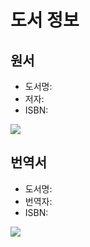 # 도서 정보

## 원서
* 도서명: 
* 저자: 
* ISBN: 

<img src="http://image.kyobotranslation.co.kr/images/book/large/282/l9788965402282.jpg" />

## 번역서
* 도서명: 
* 번역자: 
* ISBN: 
<img src="http://image.kyobotranslation.co.kr/images/book/large/282/l9788965402282.jpg" />
